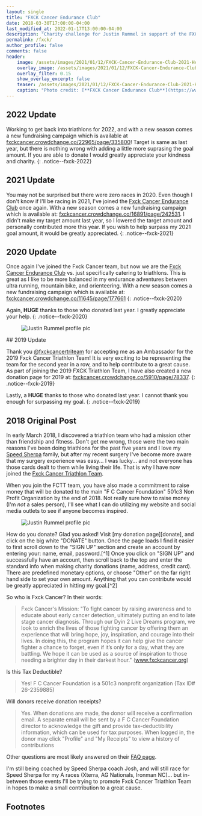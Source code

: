 ```yaml
---
layout: single
title: "FXCK Cancer Endurance Club"
date: 2018-03-30T17:00:00-04:00
last_modified_at: 2022-01-17T13:00:00-04:00
description: "Charity challenge for Justin Rummel in support of the FXCK Cancer Endurance Club!"
permalink: /fxck/
author_profile: false
comments: false
header:
    image: /assets/images/2021/01/12/FXCK-Cancer-Endurance-Club-2021-Header.png            # Twitter (use 'overlay_image')
    overlay_image: /assets/images/2021/01/12/FXCK-Cancer-Endurance-Club-2021-Header.png    # Article header at 2048x768
    overlay_filter: 0.15
    show_overlay_excerpt: false
    teaser: /assets/images/2021/01/12/FXCK-Cancer-Endurance-Club-2021-Header-Twitter.png   # Shrink image to 575x216
    caption: "Photo credit: [**FXCK Cancer Endurance Club**](https://www.fuckcancer.org/triteam/)"
---
```

## 2022 Update

Working to get back into triathlons for 2022, and with a new season comes a new fundraising campaign which is available at [fxckcancer.crowdchange.co/22965/page/335800][donate-2022]!  Target is same as last year, but there is nothing wrong with adding a little more suprasing the goal amount.  If you are able to donate I would greatly appreciate your kindness and charity.
{: .notice--fxck-2022}

## 2021 Update

You may not be surprised but there were zero races in 2020.  Even though I don't know if I'll be racing in 2021, I've joined the [Fxck Cancer Endurance Club][fcec-ig] once again.  With a new season comes a new fundraising campaign which is available at: [fxckcancer.crowdchange.co/16891/page/242531][donate-2021].  I didn't make my target amount last year, so I lowered the target amount and personally contributed more this year.  If you wish to help surpass my 2021 goal amount, it would be greatly appreciated.
{: .notice--fxck-2021}


## 2020 Update

Once again I've joined the Fxck Cancer team, but now we are the [Fxck Cancer Endurance Club][fcec-ig] vs. just specifically catering to triathlons.  This is great as I like to be more balanced in my endurance adventures between ultra running, mountain bike, and orienteering.  With a new season comes a new fundraising campaign which is available at: [fxckcancer.crowdchange.co/11645/page/177661][donate-2020]
{: .notice--fxck-2020}

Again, **HUGE** thanks to those who donated last year.  I greatly appreciate your help.
{: .notice--fxck-2020}


<figure class="align-left"><img src="{{ '/assets/images/2019/01/01/fxck-2019-256.jpg' | relative_url }}" alt="Justin Rummel profile pic" /></figure>## 2019 Update

Thank you [@fxckcancertriteam][fxck-ig] for accepting me as an Ambassador for the 2019 Fxck Cancer Triathlon Team!  It is very exciting to be representing the team for the second year in a row, and to help contribute to a great cause. As part of joining the 2019 FXCK Triathlon Team, I have also created a new donation page for 2019 at: [fxckcancer.crowdchange.co/5910/page/78337][donate].
{: .notice--fxck-2019}

Lastly, a **HUGE** thanks to those who donated last year.  I cannot thank you enough for surpassing my goal.
{: .notice--fxck-2019}

<div style="page-break-after: always;"></div>

## 2018 Original Post

In early March 2018, I discovered a triathlon team who had a mission other than friendship and fitness.  Don't get me wrong, those were the two main reasons I've been doing triathlons for the past five years and I love my [Speed Sherpa][SS] family, but after my recent surgery I've become more aware that my surgery experience was easy... I was lucky... and not everyone has those cards dealt to them while living their life.  That is why I have now joined the [Fxck Cancer Triathlon Team][fxck-team].

When you join the FCTT team, you have also made a commitment to raise money that will be donated to the main "F C Cancer Foundation" 501c3 Non Profit Organization by the end of 2018.  Not really sure how to raise money (I'm *not* a sales person), I'll see what I can do utilizing my website and social media outlets to see if anyone becomes inspired.

<figure class="align-right"><img src="{{ '/assets/images/2018/03/30/scar-256.jpg' | relative_url }}" alt="Justin Rummel profile pic" /></figure>How do you donate?  Glad you asked! Visit [my donation page][donate], and click on the big white "DONATE" button.  Once the page loads I find it easier to first scroll down to the "SIGN UP" section and create an account by entering your: name, email, password.[^1]  Once you click on "SIGN UP" and successfully have an account, then scroll back to the top and enter the standard info when making charity donations (name, address, credit card).  There are predefined monetary options, or choose "Other" on the far right hand side to set your own amount.  Anything that you can contribute would be greatly appreciated in hitting my goal.[^2]

So who is Fxck Cancer? In their words: 

> Fxck Cancer's Mission: "To fight cancer by raising awareness and to educate about early cancer detection, ultimately putting an end to late stage cancer diagnosis. Through our Dyin 2 Live Dreams program, we look to enrich the lives of those fighting cancer by offering them an experience that will bring hope, joy, inspiration, and courage into their lives. In doing this, the program hopes it can help give the cancer fighter a chance to forget, even if it’s only for a day, what they are battling. We hope it can be used as a source of inspiration to those needing a brighter day in their darkest hour." (www.fxckcancer.org)

Is this Tax Deductible?

> Yes! F C Cancer Foundation is a 501c3 nonprofit organization (Tax ID# 26-2359885)

Will donors receive donation receipts?

> Yes. When donations are made, the donor will receive a confirmation email. A separate email will be sent by a F C Cancer Foundation director to acknowledge the gift and provide tax-deductibility information, which can be used for tax purposes. When logged in, the donor may click "Profile" and "My Receipts" to view a history of contributions

Other questions are most likely answered on their [FAQ page][fxck-faq].

I'm still being coached by Speed Sherpa coach Josh, and will still race for Speed Sherpa for my A races (Xterra, AG Nationals, Ironman NC)... but in-between those events I'll be trying to promote Fxck Cancer Triathlon Team in hopes to make a small contribution to a great cause.

Footnotes
---

[^1]: Individuals reported early in April (of 2018) where the "SIGN UP" section was missing.  When you visit the donation site, it should look like the image below.  If not, try to use [Google Chrome](https://www.google.com/chrome/).  I don't have control over the site, sorry.<br /><br /> <img src="/assets/images/2018/03/30/form.jpg" alt="form example" />
[^2]: It appears that Discover Card does not work, try Visa or Mastercard.  I don't have control over the site, sorry.

[SS]: http://www.speedsherpa.com
[donate]: https://fxckcancer.crowdchange.co/5910/page/78337
[fxck-faq]: https://fxckcancer.crowdchange.co/faq
[fxck-team]: https://www.fuckcancer.org/TriTeam/
[fxck-ig]: https://www.instagram.com/fxckcancertriteam/
[donate-2020]: https://fxckcancer.crowdchange.co/11645/page/177661
[fcec-ig]: https://www.instagram.com/fxckcancerenduranceclub/
[donate-2021]: https://fxckcancer.crowdchange.co/16891/page/242531
[donate-2022]: https://fxckcancer.crowdchange.co/22965/page/335800
